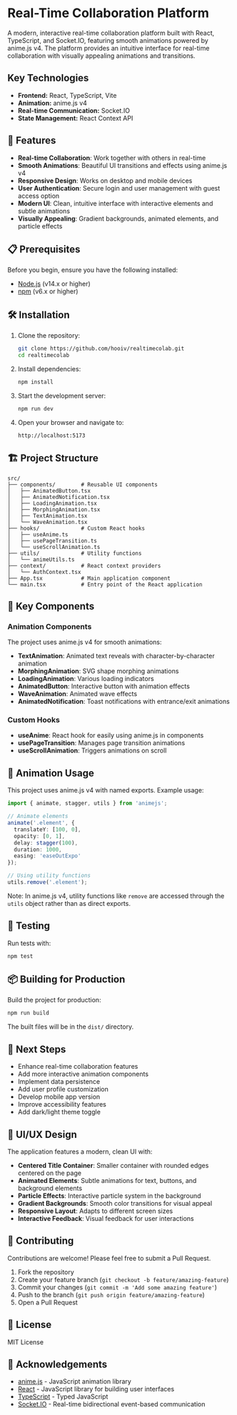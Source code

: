 # Real-Time Collaboration Platform

A modern, interactive real-time collaboration platform built with React, TypeScript, and Socket.IO, featuring smooth animations powered by anime.js v4. The platform provides an intuitive interface for real-time collaboration with visually appealing animations and transitions.

## Key Technologies

- **Frontend:** React, TypeScript, Vite
- **Animation:** anime.js v4
- **Real-time Communication:** Socket.IO
- **State Management:** React Context API

## 🚀 Features

- **Real-time Collaboration**: Work together with others in real-time
- **Smooth Animations**: Beautiful UI transitions and effects using anime.js v4
- **Responsive Design**: Works on desktop and mobile devices
- **User Authentication**: Secure login and user management with guest access option
- **Modern UI**: Clean, intuitive interface with interactive elements and subtle animations
- **Visually Appealing**: Gradient backgrounds, animated elements, and particle effects

## 📋 Prerequisites

Before you begin, ensure you have the following installed:
- [Node.js](https://nodejs.org/) (v14.x or higher)
- [npm](https://www.npmjs.com/) (v6.x or higher)

## 🛠️ Installation

1. Clone the repository:
   ```bash
   git clone https://github.com/hooiv/realtimecolab.git
   cd realtimecolab
   ```

2. Install dependencies:
   ```bash
   npm install
   ```

3. Start the development server:
   ```bash
   npm run dev
   ```

4. Open your browser and navigate to:
   ```
   http://localhost:5173
   ```

## 🏗️ Project Structure

```
src/
├── components/        # Reusable UI components
│   ├── AnimatedButton.tsx
│   ├── AnimatedNotification.tsx
│   ├── LoadingAnimation.tsx
│   ├── MorphingAnimation.tsx
│   ├── TextAnimation.tsx
│   └── WaveAnimation.tsx
├── hooks/             # Custom React hooks
│   ├── useAnime.ts
│   ├── usePageTransition.ts
│   └── useScrollAnimation.ts
├── utils/             # Utility functions
│   └── animeUtils.ts
├── context/           # React context providers
│   └── AuthContext.tsx
├── App.tsx            # Main application component
└── main.tsx           # Entry point of the React application
```

## 🧩 Key Components

### Animation Components

The project uses anime.js v4 for smooth animations:

- **TextAnimation**: Animated text reveals with character-by-character animation
- **MorphingAnimation**: SVG shape morphing animations
- **LoadingAnimation**: Various loading indicators
- **AnimatedButton**: Interactive button with animation effects
- **WaveAnimation**: Animated wave effects
- **AnimatedNotification**: Toast notifications with entrance/exit animations

### Custom Hooks

- **useAnime**: React hook for easily using anime.js in components
- **usePageTransition**: Manages page transition animations
- **useScrollAnimation**: Triggers animations on scroll

## 🔄 Animation Usage

This project uses anime.js v4 with named exports. Example usage:

```typescript
import { animate, stagger, utils } from 'animejs';

// Animate elements
animate('.element', {
  translateY: [100, 0],
  opacity: [0, 1],
  delay: stagger(100),
  duration: 1000,
  easing: 'easeOutExpo'
});

// Using utility functions
utils.remove('.element');
```

Note: In anime.js v4, utility functions like `remove` are accessed through the `utils` object rather than as direct exports.

## 🧪 Testing

Run tests with:

```bash
npm test
```

## 📦 Building for Production

Build the project for production:

```bash
npm run build
```

The built files will be in the `dist/` directory.

## 🔧 Next Steps

- Enhance real-time collaboration features
- Add more interactive animation components
- Implement data persistence
- Add user profile customization
- Develop mobile app version
- Improve accessibility features
- Add dark/light theme toggle

## 🎨 UI/UX Design

The application features a modern, clean UI with:

- **Centered Title Container**: Smaller container with rounded edges centered on the page
- **Animated Elements**: Subtle animations for text, buttons, and background elements
- **Particle Effects**: Interactive particle system in the background
- **Gradient Backgrounds**: Smooth color transitions for visual appeal
- **Responsive Layout**: Adapts to different screen sizes
- **Interactive Feedback**: Visual feedback for user interactions

## 🤝 Contributing

Contributions are welcome! Please feel free to submit a Pull Request.

1. Fork the repository
2. Create your feature branch (`git checkout -b feature/amazing-feature`)
3. Commit your changes (`git commit -m 'Add some amazing feature'`)
4. Push to the branch (`git push origin feature/amazing-feature`)
5. Open a Pull Request

## 📄 License

MIT License

## 🙏 Acknowledgements

- [anime.js](https://animejs.com/) - JavaScript animation library
- [React](https://reactjs.org/) - JavaScript library for building user interfaces
- [TypeScript](https://www.typescriptlang.org/) - Typed JavaScript
- [Socket.IO](https://socket.io/) - Real-time bidirectional event-based communication
